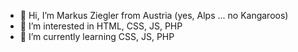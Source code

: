 - 👋 Hi, I’m Markus Ziegler from Austria (yes, Alps ... no Kangaroos)
- 👀 I’m interested in HTML, CSS, JS, PHP
- 🌱 I’m currently learning CSS, JS, PHP 

<!---
DCubin/DCubin is a ✨ special ✨ repository because its `README.md` (this file) appears on your GitHub profile.
You can click the Preview link to take a look at your changes.
--->
